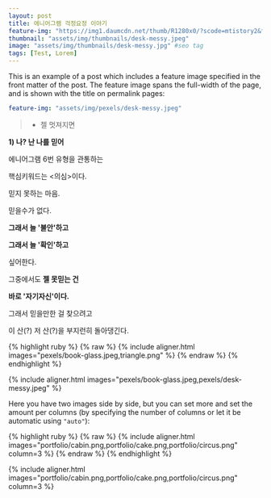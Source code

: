 ```yaml
---
layout: post
title: 에니어그램 걱정요정 이야기
feature-img: "https://img1.daumcdn.net/thumb/R1280x0/?scode=mtistory2&fname=https%3A%2F%2Fk.kakaocdn.net%2Fdn%2FEZto8%2FbtqC3OXkDU8%2F9h56eIfM0cDrojdl1nHxT0%2Fimg.png"
thumbnail: "assets/img/thumbnails/desk-messy.jpeg"
image: "assets/img/thumbnails/desk-messy.jpg" #seo tag
tags: [Test, Lorem]
---
```


This is an example of a post which includes a feature image specified in the front matter of the post. 
The feature image spans the full-width of the page, and is shown with the title on permalink pages:

```yaml
feature-img: "assets/img/pexels/desk-messy.jpeg"
```

>  -  젤 멋져지면

**1) 나? 난 나를 믿어**

 

에니어그램 6번 유형을 관통하는

핵심키워드는 <의심>이다.

믿지 못하는 마음.

믿을수가 없다.

**그래서 늘 '불안'하고**

**그래서 늘 '확인'하고**

싶어한다.

 

 

그중에서도 **젤 못믿는 건**

**바로 '자기자신'이다.**

그래서 믿을만한 걸 찾으려고

이 산(?) 저 산(?)을 부지런히 돌아댕긴다.

{% highlight ruby %}
{% raw %}
{% include aligner.html images="pexels/book-glass.jpeg,triangle.png" %}
{% endraw %}
{% endhighlight %}

{% include aligner.html images="pexels/book-glass.jpeg,pexels/desk-messy.jpeg" %}


Here you have two images side by side, but you can set more and set the amount per columns 
(by specifying the number of columns or let it be automatic using `"auto"`):

{% highlight ruby %}
{% raw %}
{% include aligner.html images="portfolio/cabin.png,portfolio/cake.png,portfolio/circus.png" column=3 %}
{% endraw %}
{% endhighlight %}

{% include aligner.html images="portfolio/cabin.png,portfolio/cake.png,portfolio/circus.png" column=3 %}
